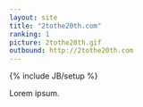 ```yaml
---
layout: site
title: "2tothe20th.com"
ranking: 1
picture: 2tothe20th.gif
outbound: http://2tothe20th.com
---
```

{% include JB/setup %}

Lorem ipsum.